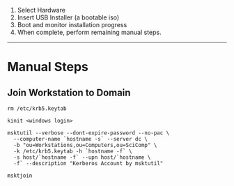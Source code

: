 
1. Select Hardware
2. Insert USB Installer (a bootable iso)
3. Boot and monitor installation progress
4. When complete, perform remaining manual steps.

---

# Manual Steps

## Join Workstation to Domain 

```
rm /etc/krb5.keytab

kinit <windows login>

msktutil --verbose --dont-expire-password --no-pac \
  --computer-name `hostname -s` --server dc \
  -b "ou=Workstations,ou=Computers,ou=SciComp" \
  -k /etc/krb5.keytab -h `hostname -f` \
  -s host/`hostname -f` --upn host/`hostname \
  -f` --description "Kerberos Account by msktutil"

msktjoin
```
